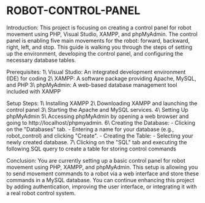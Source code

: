 # ROBOT-CONTROL-PANEL


Introduction:
This project is focusing on creating a control panel for robot movement using PHP, Visual Studio, XAMPP, and phpMyAdmin. The control panel is enabling five main movements for the robot: forward, backward, right, left, and stop. This guide is walking you through the steps of setting up the environment, developing the control panel, and configuring the necessary database tables.

Prerequisites:
1\ Visual Studio: An integrated development environment (IDE) for coding
2\ XAMPP: A software package providing Apache, MySQL, and PHP
3\ phpMyAdmin: A web-based database management tool included with XAMPP

Setup Steps:
1\ Installing XAMPP
2\ Downloading XAMPP and launching the control panel
3\ Starting the Apache and MySQL services.
4\ Setting Up phpMyAdmin
5\ Accessing phpMyAdmin by opening a web browser and going to http://localhost/phpmyadmin.
6\ Creating the Database:
        - Clicking on the "Databases" tab.
        - Entering a name for your database (e.g., robot_control) and clicking "Create".
        - Creating the Table:
        - Selecting your newly created database.
7\ Clicking on the "SQL" tab and executing the following SQL query to create a table for storing control commands


Conclusion:
You are currently setting up a basic control panel for robot movement using PHP, XAMPP, and phpMyAdmin. This setup is allowing you to send movement commands to a robot via a web interface and store these commands in a MySQL database. You can continue enhancing this project by adding authentication, improving the user interface, or integrating it with a real robot control system.
